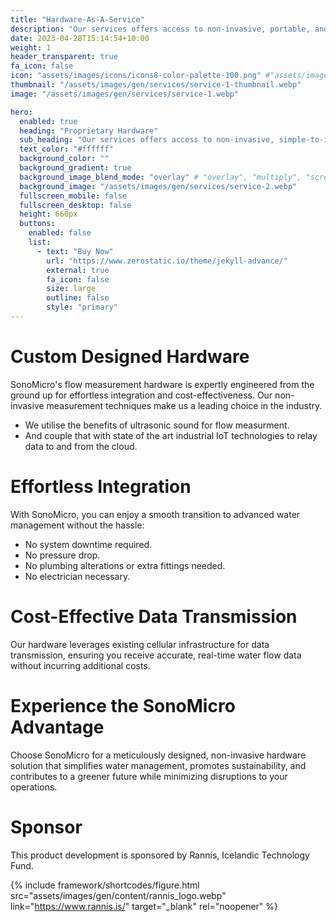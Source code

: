 ```yaml
---
title: "Hardware-As-A-Service"
description: "Our services offers access to non-invasive, portable, and simple-to-install sub-metering hardware that provides precise, real-time water flow data, allowing for efficient water usage monitoring at a minimal, budget-friendly licencing fee."
date: 2023-04-28T15:14:54+10:00
weight: 1
header_transparent: true
fa_icon: false
icon: "assets/images/icons/icons8-color-palette-100.png" #"assets/images/icons/icons8-source-code-100.png"
thumbnail: "/assets/images/gen/services/service-1-thumbnail.webp"
image: "/assets/images/gen/services/service-1.webp"

hero:
  enabled: true
  heading: "Proprietary Hardware"
  sub_heading: "Our services offers access to non-invasive, simple-to-install sub-metering hardware that provides precise, real-time water flow data, allowing for efficient water usage monitoring at a minimal, budget-friendly ongoing cost."
  text_color: "#ffffff"
  background_color: ""
  background_gradient: true
  background_image_blend_mode: "overlay" # "overlay", "multiply", "screen"
  background_image: "/assets/images/gen/services/service-2.webp"
  fullscreen_mobile: false
  fullscreen_desktop: false
  height: 660px
  buttons:
    enabled: false
    list:
      - text: "Buy Now"
        url: "https://www.zerostatic.io/theme/jekyll-advance/"
        external: true
        fa_icon: false
        size: large
        outline: false
        style: "primary"
---
```

# Custom Designed Hardware
SonoMicro's flow measurement hardware is expertly engineered from the ground up for effortless integration and cost-effectiveness. Our non-invasive measurement techniques make us a leading choice in the industry. 

- We utilise the benefits of ultrasonic sound for flow measurment.
- And couple that with state of the art industrial IoT technologies to relay data to and from the cloud. 

# Effortless Integration
With SonoMicro, you can enjoy a smooth transition to advanced water management without the hassle:

- No system downtime required. 
- No pressure drop.
- No plumbing alterations or extra fittings needed.
- No electrician necessary.

# Cost-Effective Data Transmission
Our hardware leverages existing cellular infrastructure for data transmission, ensuring you receive accurate, real-time water flow data without incurring additional costs.

# Experience the SonoMicro Advantage
Choose SonoMicro for a meticulously designed, non-invasive hardware solution that simplifies water management, promotes sustainability, and contributes to a greener future while minimizing disruptions to your operations.

# Sponsor

This product development is sponsored by Rannís, Icelandic Technology Fund. 

{% include framework/shortcodes/figure.html src="assets/images/gen/content/rannis_logo.webp" link="https://www.rannis.is/" target="_blank" rel="noopener" %}